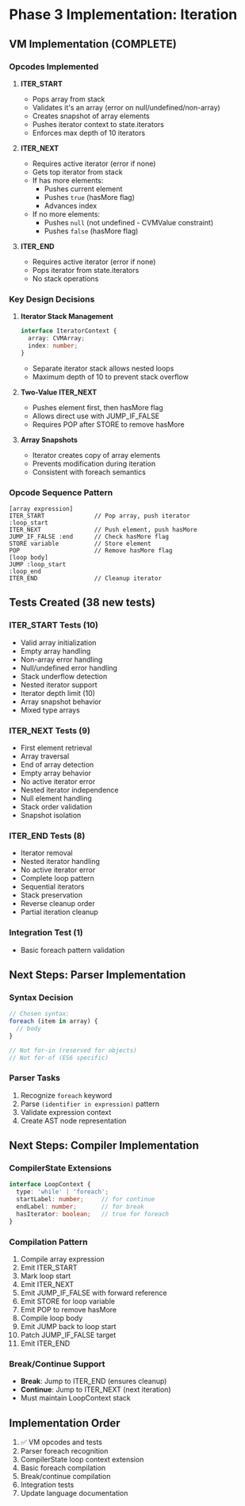 # Phase 3 Implementation: Iteration

## VM Implementation (COMPLETE)

### Opcodes Implemented
1. **ITER_START**
   - Pops array from stack
   - Validates it's an array (error on null/undefined/non-array)
   - Creates snapshot of array elements
   - Pushes iterator context to state.iterators
   - Enforces max depth of 10 iterators

2. **ITER_NEXT**
   - Requires active iterator (error if none)
   - Gets top iterator from stack
   - If has more elements:
     - Pushes current element
     - Pushes `true` (hasMore flag)
     - Advances index
   - If no more elements:
     - Pushes `null` (not undefined - CVMValue constraint)
     - Pushes `false` (hasMore flag)

3. **ITER_END**
   - Requires active iterator (error if none)
   - Pops iterator from state.iterators
   - No stack operations

### Key Design Decisions

1. **Iterator Stack Management**
   ```typescript
   interface IteratorContext {
     array: CVMArray;
     index: number;
   }
   ```
   - Separate iterator stack allows nested loops
   - Maximum depth of 10 to prevent stack overflow

2. **Two-Value ITER_NEXT**
   - Pushes element first, then hasMore flag
   - Allows direct use with JUMP_IF_FALSE
   - Requires POP after STORE to remove hasMore

3. **Array Snapshots**
   - Iterator creates copy of array elements
   - Prevents modification during iteration
   - Consistent with foreach semantics

### Opcode Sequence Pattern
```
[array expression]
ITER_START              // Pop array, push iterator
:loop_start
ITER_NEXT               // Push element, push hasMore
JUMP_IF_FALSE :end      // Check hasMore flag
STORE variable          // Store element
POP                     // Remove hasMore flag
[loop body]
JUMP :loop_start
:loop_end
ITER_END                // Cleanup iterator
```

## Tests Created (38 new tests)

### ITER_START Tests (10)
- Valid array initialization
- Empty array handling
- Non-array error handling
- Null/undefined error handling
- Stack underflow detection
- Nested iterator support
- Iterator depth limit (10)
- Array snapshot behavior
- Mixed type arrays

### ITER_NEXT Tests (9)
- First element retrieval
- Array traversal
- End of array detection
- Empty array behavior
- No active iterator error
- Nested iterator independence
- Null element handling
- Stack order validation
- Snapshot isolation

### ITER_END Tests (8)
- Iterator removal
- Nested iterator handling
- No active iterator error
- Complete loop pattern
- Sequential iterators
- Stack preservation
- Reverse cleanup order
- Partial iteration cleanup

### Integration Test (1)
- Basic foreach pattern validation

## Next Steps: Parser Implementation

### Syntax Decision
```typescript
// Chosen syntax:
foreach (item in array) {
  // body
}

// Not for-in (reserved for objects)
// Not for-of (ES6 specific)
```

### Parser Tasks
1. Recognize `foreach` keyword
2. Parse `(identifier in expression)` pattern
3. Validate expression context
4. Create AST node representation

## Next Steps: Compiler Implementation

### CompilerState Extensions
```typescript
interface LoopContext {
  type: 'while' | 'foreach';
  startLabel: number;     // for continue
  endLabel: number;       // for break
  hasIterator: boolean;   // true for foreach
}
```

### Compilation Pattern
1. Compile array expression
2. Emit ITER_START
3. Mark loop start
4. Emit ITER_NEXT
5. Emit JUMP_IF_FALSE with forward reference
6. Emit STORE for loop variable
7. Emit POP to remove hasMore
8. Compile loop body
9. Emit JUMP back to loop start
10. Patch JUMP_IF_FALSE target
11. Emit ITER_END

### Break/Continue Support
- **Break**: Jump to ITER_END (ensures cleanup)
- **Continue**: Jump to ITER_NEXT (next iteration)
- Must maintain LoopContext stack

## Implementation Order
1. ✅ VM opcodes and tests
2. Parser foreach recognition
3. CompilerState loop context extension
4. Basic foreach compilation
5. Break/continue compilation
6. Integration tests
7. Update language documentation
